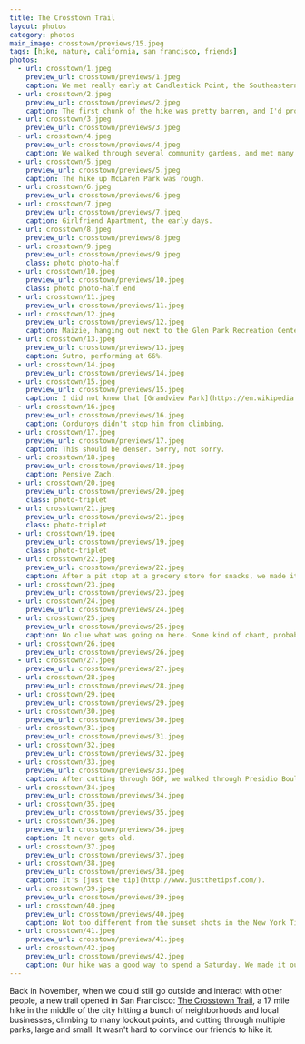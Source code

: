 ```yaml
---
title: The Crosstown Trail
layout: photos
category: photos
main_image: crosstown/previews/15.jpeg
tags: [hike, nature, california, san francisco, friends]
photos:
  - url: crosstown/1.jpeg
    preview_url: crosstown/previews/1.jpeg
    caption: We met really early at Candlestick Point, the Southeasternmost point in the city. For some reason, Ben decided to wear corduroys.
  - url: crosstown/2.jpeg
    preview_url: crosstown/previews/2.jpeg
    caption: The first chunk of the hike was pretty barren, and I'd probably start out in Visitacion Valley if I do it again. It definitely feels like the trail starts where it does to check off a box. We literally had to walk through an office park.
  - url: crosstown/3.jpeg
    preview_url: crosstown/previews/3.jpeg
  - url: crosstown/4.jpeg
    preview_url: crosstown/previews/4.jpeg
    caption: We walked through several community gardens, and met many locals, like this corgi.
  - url: crosstown/5.jpeg
    preview_url: crosstown/previews/5.jpeg
    caption: The hike up McLaren Park was rough.
  - url: crosstown/6.jpeg
    preview_url: crosstown/previews/6.jpeg
  - url: crosstown/7.jpeg
    preview_url: crosstown/previews/7.jpeg
    caption: Girlfriend Apartment, the early days.
  - url: crosstown/8.jpeg
    preview_url: crosstown/previews/8.jpeg
  - url: crosstown/9.jpeg
    preview_url: crosstown/previews/9.jpeg
    class: photo photo-half
  - url: crosstown/10.jpeg
    preview_url: crosstown/previews/10.jpeg
    class: photo photo-half end
  - url: crosstown/11.jpeg
    preview_url: crosstown/previews/11.jpeg
  - url: crosstown/12.jpeg
    preview_url: crosstown/previews/12.jpeg
    caption: Maizie, hanging out next to the Glen Park Recreation Center.
  - url: crosstown/13.jpeg
    preview_url: crosstown/previews/13.jpeg
    caption: Sutro, performing at 66%.
  - url: crosstown/14.jpeg
    preview_url: crosstown/previews/14.jpeg
  - url: crosstown/15.jpeg
    preview_url: crosstown/previews/15.jpeg
    caption: I did not know that [Grandview Park](https://en.wikipedia.org/wiki/Grandview_Park) existed. Next time someone is visiting on a clear sunny day we'll surely try to go there, because the views are amazing.
  - url: crosstown/16.jpeg
    preview_url: crosstown/previews/16.jpeg
    caption: Corduroys didn't stop him from climbing.
  - url: crosstown/17.jpeg
    preview_url: crosstown/previews/17.jpeg
    caption: This should be denser. Sorry, not sorry.
  - url: crosstown/18.jpeg
    preview_url: crosstown/previews/18.jpeg
    caption: Pensive Zach.
  - url: crosstown/20.jpeg
    preview_url: crosstown/previews/20.jpeg
    class: photo-triplet
  - url: crosstown/21.jpeg
    preview_url: crosstown/previews/21.jpeg
    class: photo-triplet
  - url: crosstown/19.jpeg
    preview_url: crosstown/previews/19.jpeg
    class: photo-triplet
  - url: crosstown/22.jpeg
    preview_url: crosstown/previews/22.jpeg
    caption: After a pit stop at a grocery store for snacks, we made it to Golden Gate Park.
  - url: crosstown/23.jpeg
    preview_url: crosstown/previews/23.jpeg
  - url: crosstown/24.jpeg
    preview_url: crosstown/previews/24.jpeg
  - url: crosstown/25.jpeg
    preview_url: crosstown/previews/25.jpeg
    caption: No clue what was going on here. Some kind of chant, probably.
  - url: crosstown/26.jpeg
    preview_url: crosstown/previews/26.jpeg
  - url: crosstown/27.jpeg
    preview_url: crosstown/previews/27.jpeg
  - url: crosstown/28.jpeg
    preview_url: crosstown/previews/28.jpeg
  - url: crosstown/29.jpeg
    preview_url: crosstown/previews/29.jpeg
  - url: crosstown/30.jpeg
    preview_url: crosstown/previews/30.jpeg
  - url: crosstown/31.jpeg
    preview_url: crosstown/previews/31.jpeg
  - url: crosstown/32.jpeg
    preview_url: crosstown/previews/32.jpeg
  - url: crosstown/33.jpeg
    preview_url: crosstown/previews/33.jpeg
    caption: After cutting through GGP, we walked through Presidio Boulevard, and then through a weird alley. We knew we were headed toward Baker Beach, but this view came out of nowhere.
  - url: crosstown/34.jpeg
    preview_url: crosstown/previews/34.jpeg
  - url: crosstown/35.jpeg
    preview_url: crosstown/previews/35.jpeg
  - url: crosstown/36.jpeg
    preview_url: crosstown/previews/36.jpeg
    caption: It never gets old.
  - url: crosstown/37.jpeg
    preview_url: crosstown/previews/37.jpeg
  - url: crosstown/38.jpeg
    preview_url: crosstown/previews/38.jpeg
    caption: It's [just the tip](http://www.justthetipsf.com/).
  - url: crosstown/39.jpeg
    preview_url: crosstown/previews/39.jpeg
  - url: crosstown/40.jpeg
    preview_url: crosstown/previews/40.jpeg
    caption: Not too different from the sunset shots in the New York Times' [article about the Trail](https://www.nytimes.com/2019/11/18/travel/crosstown-trail-san-francisco.html).
  - url: crosstown/41.jpeg
    preview_url: crosstown/previews/41.jpeg
  - url: crosstown/42.jpeg
    preview_url: crosstown/previews/42.jpeg
    caption: Our hike was a good way to spend a Saturday. We made it out of Land's End by sunset, and walked over to the Cliff House for some well deserved drinks.
---
```


Back in November, when we could still go outside and interact with other people, a new trail opened in San Francisco: [The Crosstown Trail](https://crosstowntrail.org/map/), a 17 mile hike in the middle of the city hitting a bunch of neighborhoods and local businesses, climbing to many lookout points, and cutting through multiple parks, large and small. It wasn't hard to convince our friends to hike it.